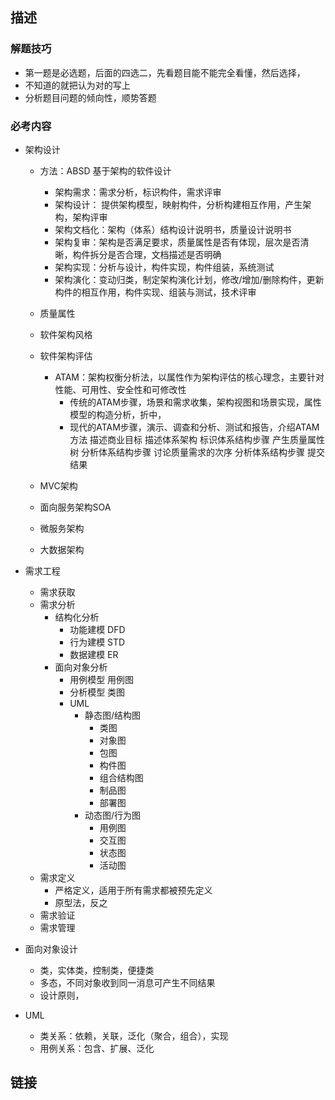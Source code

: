 ## 描述




### 解题技巧

- 第一题是必选题，后面的四选二，先看题目能不能完全看懂，然后选择，
- 不知道的就把认为对的写上
- 分析题目问题的倾向性，顺势答题


### 必考内容
- 架构设计
  - 方法：ABSD 基于架构的软件设计
    - 架构需求：需求分析，标识构件，需求评审
    - 架构设计： 提供架构模型，映射构件，分析构建相互作用，产生架构，架构评审
    - 架构文档化：架构（体系）结构设计说明书，质量设计说明书
    - 架构复审：架构是否满足要求，质量属性是否有体现，层次是否清晰，构件拆分是否合理，文档描述是否明确
    - 架构实现：分析与设计，构件实现，构件组装，系统测试
    - 架构演化：变动归类，制定架构演化计划，修改/增加/删除构件，更新构件的相互作用，构件实现、组装与测试，技术评审
  
  - 质量属性
  - 软件架构风格
  - 软件架构评估
    - ATAM：架构权衡分析法，以属性作为架构评估的核心理念，主要针对性能、可用性、安全性和可修改性
      - 传统的ATAM步骤，场景和需求收集，架构视图和场景实现，属性模型的构造分析，折中，
      - 现代的ATAM步骤，演示、调查和分析、测试和报告，介绍ATAM方法 描述商业目标 描述体系架构 标识体系结构步骤 产生质量属性树 分析体系结构步骤 讨论质量需求的次序 分析体系结构步骤  提交结果

  - MVC架构
  - 面向服务架构SOA
  - 微服务架构
  - 大数据架构

- 需求工程
  - 需求获取
  - 需求分析
    - 结构化分析
      - 功能建模 DFD
      - 行为建模 STD
      - 数据建模 ER
    - 面向对象分析
      - 用例模型 用例图
      - 分析模型 类图
      - UML
        - 静态图/结构图
          - 类图
          - 对象图
          - 包图
          - 构件图
          - 组合结构图
          - 制品图
          - 部署图
        - 动态图/行为图
          - 用例图
          - 交互图
          - 状态图
          - 活动图
  - 需求定义
    - 严格定义，适用于所有需求都被预先定义
    - 原型法，反之
  - 需求验证
  - 需求管理
- 面向对象设计
  - 类，实体类，控制类，便捷类
  - 多态，不同对象收到同一消息可产生不同结果
  - 设计原则，

- UML
  - 类关系：依赖，关联，泛化（聚合，组合），实现
  - 用例关系：包含、扩展、泛化

## 链接
